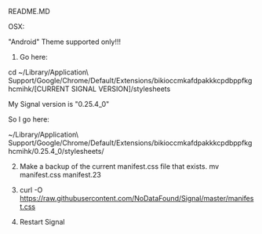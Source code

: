 README.MD

OSX: 

"Android" Theme supported only!!!

1. Go here: 

cd ~/Library/Application\ Support/Google/Chrome/Default/Extensions/bikioccmkafdpakkkcpdbppfkghcmihk/[CURRENT SIGNAL VERSION]/stylesheets

My Signal version is "0.25.4_0"

So I go here: 

~/Library/Application\ Support/Google/Chrome/Default/Extensions/bikioccmkafdpakkkcpdbppfkghcmihk/0.25.4_0/stylesheets/

 2. Make a backup of the current manifest.css file that exists.
 mv manifest.css manifest.23

 3. curl -O https://raw.githubusercontent.com/NoDataFound/Signal/master/manifest.css

 4. Restart Signal



